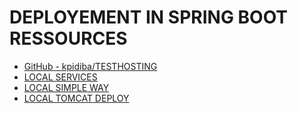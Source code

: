 # DEPLOYEMENT IN SPRING BOOT RESSOURCES

- [GitHub - kpidiba/TESTHOSTING](https://github.com/kpidiba/TESTHOSTING) 
- [LOCAL SERVICES](./local_services)
- [LOCAL SIMPLE WAY](./local_simple_way)
- [LOCAL TOMCAT DEPLOY](./local_tomcat_deploy)
